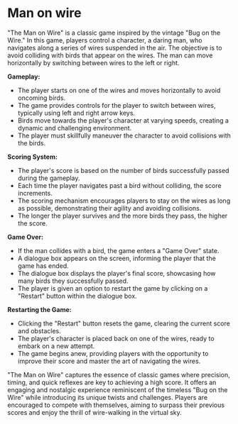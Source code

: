 # Man on wire

"The Man on Wire" is a classic game inspired by the vintage "Bug on the Wire." In this game, players control a character, a daring man, who navigates along a series of wires suspended in the air. The objective is to avoid colliding with birds that appear on the wires. The man can move horizontally by switching between wires to the left or right.

**Gameplay:**

- The player starts on one of the wires and moves horizontally to avoid oncoming birds.
- The game provides controls for the player to switch between wires, typically using left and right arrow keys.
- Birds move towards the player's character at varying speeds, creating a dynamic and challenging environment.
- The player must skillfully maneuver the character to avoid collisions with the birds.

**Scoring System:**

- The player's score is based on the number of birds successfully passed during the gameplay.
- Each time the player navigates past a bird without colliding, the score increments.
- The scoring mechanism encourages players to stay on the wires as long as possible, demonstrating their agility and avoiding collisions.
- The longer the player survives and the more birds they pass, the higher the score.

**Game Over:**

- If the man collides with a bird, the game enters a "Game Over" state.
- A dialogue box appears on the screen, informing the player that the game has ended.
- The dialogue box displays the player's final score, showcasing how many birds they successfully passed.
- The player is given an option to restart the game by clicking on a "Restart" button within the dialogue box.

**Restarting the Game:**

- Clicking the "Restart" button resets the game, clearing the current score and obstacles.
- The player's character is placed back on one of the wires, ready to embark on a new attempt.
- The game begins anew, providing players with the opportunity to improve their score and master the art of navigating the wires.

"The Man on Wire" captures the essence of classic games where precision, timing, and quick reflexes are key to achieving a high score. It offers an engaging and nostalgic experience reminiscent of the timeless "Bug on the Wire" while introducing its unique twists and challenges. Players are encouraged to compete with themselves, aiming to surpass their previous scores and enjoy the thrill of wire-walking in the virtual sky.
